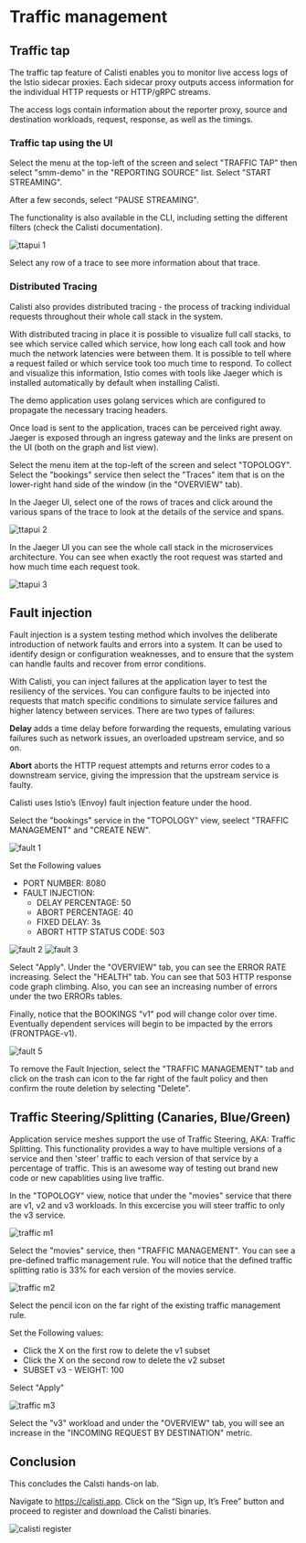 
# Traffic management

## Traffic tap

The traffic tap feature of Calisti enables you to monitor live access logs of the Istio sidecar proxies. Each sidecar proxy outputs access information for the individual HTTP requests or HTTP/gRPC streams.

The access logs contain information about the reporter proxy, source and destination workloads, request, response, as well as the timings.

### Traffic tap using the UI

Select the menu at the top-left of the screen and select "TRAFFIC TAP" then select "smm-demo" in the "REPORTING SOURCE" list. Select "START STREAMING".

After a few seconds, select "PAUSE STREAMING".

The functionality is also available in the CLI, including setting the different filters (check the Calisti documentation).

![ttapui 1](images/ttapui_1.png)

Select any row of a trace to see more information about that trace.

### Distributed Tracing

Calisti also provides distributed tracing - the process of tracking individual requests throughout their whole call stack in the system.

With distributed tracing in place it is possible to visualize full call stacks, to see which service called which service, how long each call took and how much the network latencies were between them. It is possible to tell where a request failed or which service took too much time to respond.
To collect and visualize this information, Istio comes with tools like Jaeger which is installed automatically by default when installing Calisti.

The demo application uses golang services which are configured to propagate the necessary tracing headers.

Once load is sent to the application, traces can be perceived right away.
Jaeger is exposed through an ingress gateway and the links are present on the UI (both on the graph and list view). 

Select the menu item at the top-left of the screen and select "TOPOLOGY". Select the "bookings" service then select the "Traces" item that is on the lower-right hand side of the window (in the "OVERVIEW" tab).

In the Jaeger UI, select one of the rows of traces and click around the various spans of the trace to look at the details of the service and spans.


![ttapui 2](images/ttapui_2.png)

In the Jaeger UI you can see the whole call stack in the microservices architecture. You can see when exactly the root request was started and how much time each request took. 

![ttapui 3](images/ttapui_3.png)

## Fault injection

Fault injection is a system testing method which involves the deliberate introduction of network faults and errors into a system. It can be used to identify design or configuration weaknesses, and to ensure that the system can handle faults and recover from error conditions.

With Calisti, you can inject failures at the application layer to test the resiliency of the services. You can configure faults to be injected into requests that match specific conditions to simulate service failures and higher latency between services. There are two types of failures:

**Delay** adds a time delay before forwarding the requests, emulating various failures such as network issues, an overloaded upstream service, and so on.

**Abort** aborts the HTTP request attempts and returns error codes to a downstream service, giving the impression that the upstream service is faulty.

Calisti uses Istio’s (Envoy) fault injection feature under the hood.

Select the "bookings" service in the "TOPOLOGY" view, seelect "TRAFFIC MANAGEMENT" and "CREATE NEW".

![fault 1](images/fault_1.png)

Set the Following values
- PORT NUMBER: 8080
- FAULT INJECTION:
  - DELAY PERCENTAGE: 50
  - ABORT PERCENTAGE: 40
  - FIXED DELAY: 3s
  - ABORT HTTP STATUS CODE: 503

![fault 2](images/fault_2.png)
![fault 3](images/fault_3.png)

Select "Apply". Under the "OVERVIEW" tab, you can see the ERROR RATE increasing. Select the "HEALTH" tab. You can see that 503 HTTP response code graph climbing. Also, you can see an increasing number of errors under the two ERRORs tables.

Finally, notice that the BOOKINGS "v1" pod will change color over time. Eventually dependent services will begin to be impacted by the errors (FRONTPAGE-v1).

![fault 5](images/fault_5.png)

To remove the Fault Injection, select the "TRAFFIC MANAGEMENT" tab and click on the trash can icon to the far right of the fault policy and then confirm the route deletion by selecting "Delete".

## Traffic Steering/Splitting (Canaries, Blue/Green)

Application service meshes support the use of Traffic Steering, AKA: Traffic Splitting. This functionality provides a way to have multiple versions of a service and then 'steer' traffic to each version of that service by a percentage of traffic. This is an awesome way of testing out brand new code or new capablities using live traffic.

In the "TOPOLOGY" view, notice that under the "movies" service that there are v1, v2 and v3 workloads. In this excercise you will steer traffic to only the v3 service.

![traffic m1](images/mtraffic_1.png)

Select the "movies" service, then "TRAFFIC MANAGEMENT". You can see a pre-defined traffic management rule. You will notice that the defined traffic splitting ratio is 33% for each version of the movies service.

![traffic m2](images/mtraffic_2.png)

Select the pencil icon on the far right of the existing traffic management rule. 

Set the Following values:
- Click the X on the first row to delete the v1 subset
- Click the X on the second row to delete the v2 subset
- SUBSET v3 - WEIGHT: 100

Select "Apply"

![traffic m3](images/mtraffic_3.png)

Select the "v3" workload and under the "OVERVIEW" tab, you will see an increase in the "INCOMING REQUEST BY DESTINATION" metric.

## Conclusion

This concludes the Calsti hands-on lab. 

Navigate to https://calisti.app. Click on the “Sign up, It’s Free” button and proceed to register and download the Calisti binaries.

![calisti register](images/1_1.png)

